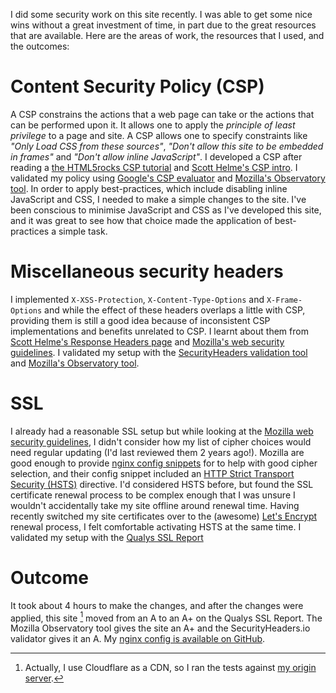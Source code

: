 <!--
.. title: Site Security Improvements
.. slug: site-security-improvements
.. date: 2016/10/07 07:01:00
.. tags:
.. spellcheck_exceptions: CSP,HSTS,XSS,evaluator,validator,SecurityHeaders,io,Helme's,Qualys,JavaScript
.. is_orphan: False
.. link:
.. description:
-->

I did some security work on this site recently. I was able to get some nice wins without a great investment of time, in part due to the great resources that are available. Here are the areas of work, the resources that I used, and the outcomes:

# Content Security Policy (CSP)
A CSP constrains the actions that a web page can take or the actions that can be performed upon it. It allows one to apply the *principle of least privilege* to a page and site. A CSP allows one to specify constraints like *"Only Load CSS from these sources"*, *"Don't allow this site to be embedded in frames"* and *"Don't allow inline JavaScript"*. I developed a CSP after reading a [the HTML5rocks CSP tutorial](https://www.html5rocks.com/en/tutorials/security/content-security-policy/) and [Scott Helme's CSP intro](https://scotthelme.co.uk/content-security-policy-an-introduction/). I validated my policy using [Google's CSP evaluator](https://csp-evaluator.withgoogle.com) and [Mozilla's Observatory tool](
https://observatory.mozilla.org/analyze.html). In order to apply best-practices, which include disabling inline JavaScript and CSS, I needed to make a simple changes to the site. I've been conscious to minimise JavaScript and CSS as I've developed this site, and it was great to see how that choice made the application of best-practices a simple task.

# Miscellaneous security headers
I implemented `X-XSS-Protection`, `X-Content-Type-Options` and `X-Frame-Options` and while the effect of these headers overlaps a little with CSP, providing them is still a good idea because of inconsistent CSP implementations and benefits unrelated to CSP. I learnt about them from [Scott Helme's Response Headers page](https://scotthelme.co.uk/hardening-your-http-response-headers/#x-frame-options) and [Mozilla's web security guidelines](https://wiki.mozilla.org/Security/Guidelines/Web_Security#X-Content-Type-Options). I validated my setup with the [SecurityHeaders validation tool](https://securityheaders.io/) and [Mozilla's Observatory tool](https://observatory.mozilla.org/analyze.html).

# SSL
I already had a reasonable SSL setup but while looking at the [Mozilla web security guidelines](https://wiki.mozilla.org/Security/Guidelines/Web_Security#HTTPS), I didn't consider how my list of cipher choices would need regular updating (I'd last reviewed them 2 years ago!). Mozilla are good enough to provide [nginx config snippets](https://wiki.mozilla.org/Security/TLS_Configurations#Nginx) for to help with good cipher selection, and their config snippet included an [HTTP Strict Transport Security (HSTS)](https://en.wikipedia.org/wiki/HTTP_Strict_Transport_Security) directive. I'd considered HSTS before, but found the SSL certificate renewal process to be complex enough that I was unsure I wouldn't accidentally take my site offline around renewal time. Having recently switched my site certificates over to the (awesome) [Let's Encrypt](https://letsencrypt.com) renewal process, I felt comfortable activating HSTS at the same time. I validated my setup with the [Qualys SSL Report](
https://www.ssllabs.com/ssltest/analyze.html)

# Outcome
It took about 4 hours to make the changes, and after the changes were applied, this site [^1] moved from an A to an A+ on the Qualys SSL Report. The Mozilla Observatory tool gives the site an A+ and the SecurityHeaders.io validator gives it an A. My [nginx config is available on GitHub](https://github.com/edwinsteele/setup-scripts/tree/master/ansible/roles/webhost/files).
 
[^1]: Actually, I use Cloudflare as a CDN, so I ran the tests against [my origin server](https://origin.wordspeak.org). 